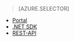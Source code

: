 ﻿> [AZURE.SELECTOR]
- [Portal](/documentation/articles/media-services-portal-configure-content-key-auth-policy/)
- [.NET SDK](/documentation/articles/media-services-dotnet-configure-content-key-auth-policy/)
- [REST-API](/documentation/articles/media-services-rest-configure-content-key-auth-policy/)
<!--HONumber=47-->
